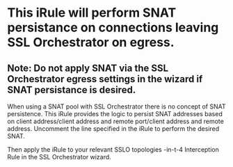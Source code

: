 # This iRule will perform SNAT persistance on connections leaving SSL Orchestrator on egress. 

## Note: Do not apply SNAT via the SSL Orchestrator egress settings in the wizard if SNAT persistance is desired. 
When using a SNAT pool with SSL Orchestrator there is no concept of SNAT persistence. This iRule provides the logic to persist SNAT addresses based on client address/client address and remote port/client address and remote address. Uncomment the line specified in the iRule to perform the desired SNAT. 

Then apply the iRule to your relevant SSLO topologies -in-t-4 Interception Rule in the SSL Orchestrator wizard. 

